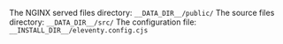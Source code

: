 The NGINX served files directory: `__DATA_DIR__/public/`
The source files directory: `__DATA_DIR__/src/`
The configuration file: `__INSTALL_DIR__/eleventy.config.cjs`
